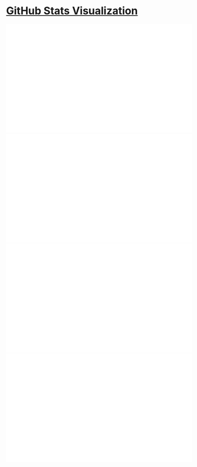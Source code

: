 # [GitHub Stats Visualization](https://github.com/jstrieb/github-stats)

<!--
https://github.community/t/support-theme-context-for-images-in-light-vs-dark-mode/147981/84
-->
<a href="https://github.com/pushpakumar2/stat">
<img src="https://github.com/pushpakumar2/stat/blob/master/generated/overview.svg#gh-dark-mode-only" />
<img src="https://github.com/pushpakumar2/stat/blob/master/generated/languages.svg#gh-dark-mode-only" />
<img src="https://github.com/pushpakumar2/stat/blob/master/generated/overview.svg#gh-light-mode-only" />
<img src="https://github.com/pushpakumar2/stat/blob/master/generated/languages.svg#gh-light-mode-only" />
</a>

